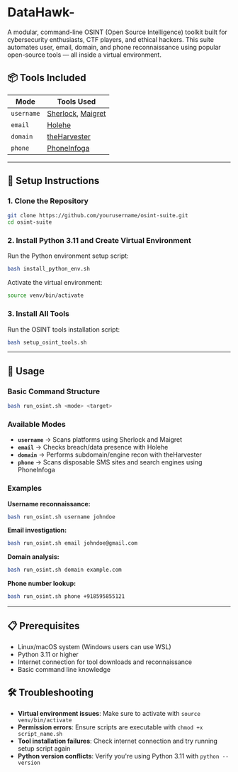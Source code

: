 # DataHawk-
A modular, command-line OSINT (Open Source Intelligence) toolkit built for cybersecurity enthusiasts, CTF players, and ethical hackers. This suite automates user, email, domain, and phone reconnaissance using popular open-source tools — all inside a virtual environment.

## 📦 Tools Included

| Mode       | Tools Used                                     |
|------------|------------------------------------------------|
| `username` | [Sherlock](https://github.com/sherlock-project/sherlock), [Maigret](https://github.com/soxoj/maigret) |
| `email`    | [Holehe](https://github.com/megadose/holehe)   |
| `domain`   | [theHarvester](https://github.com/laramies/theHarvester) |
| `phone`    | [PhoneInfoga](https://github.com/sundowndev/phoneinfoga) |

---

## 🔧 Setup Instructions

### 1. Clone the Repository

```bash
git clone https://github.com/yourusername/osint-suite.git
cd osint-suite
```

### 2. Install Python 3.11 and Create Virtual Environment

Run the Python environment setup script:

```bash
bash install_python_env.sh
```

Activate the virtual environment:

```bash
source venv/bin/activate
```

### 3. Install All Tools

Run the OSINT tools installation script:

```bash
bash setup_osint_tools.sh
```

---

## 🚀 Usage

### Basic Command Structure

```bash
bash run_osint.sh <mode> <target>
```

### Available Modes

- **`username`** → Scans platforms using Sherlock and Maigret
- **`email`** → Checks breach/data presence with Holehe  
- **`domain`** → Performs subdomain/engine recon with theHarvester
- **`phone`** → Scans disposable SMS sites and search engines using PhoneInfoga

### Examples

**Username reconnaissance:**
```bash
bash run_osint.sh username johndoe
```

**Email investigation:**
```bash
bash run_osint.sh email johndoe@gmail.com
```

**Domain analysis:**
```bash
bash run_osint.sh domain example.com
```

**Phone number lookup:**
```bash
bash run_osint.sh phone +918595855121
```

---

## 📋 Prerequisites

- Linux/macOS system (Windows users can use WSL)
- Python 3.11 or higher
- Internet connection for tool downloads and reconnaissance
- Basic command line knowledge

## 🛠️ Troubleshooting

- **Virtual environment issues**: Make sure to activate with `source venv/bin/activate`
- **Permission errors**: Ensure scripts are executable with `chmod +x script_name.sh`
- **Tool installation failures**: Check internet connection and try running setup script again
- **Python version conflicts**: Verify you're using Python 3.11 with `python --version`
